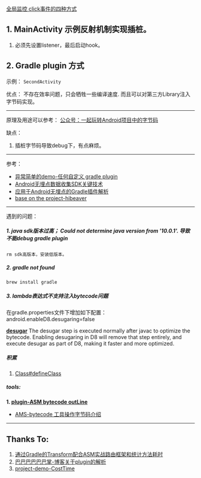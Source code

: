 

[全局监控 click事件的四种方式](https://www.jianshu.com/p/1c672083f301) 

## 1. MainActivity 示例反射机制实现插桩。
1. 必须先设置listener，最后启动hook。


## 2. Gradle plugin 方式
示例： `SecondActivity`

优点：
    不存在效率问题，只会牺牲一些编译速度.
    而且可以对第三方Library注入字节码实现。


---

原理及用途可以参考：
[公众号：一起玩转Android项目中的字节码](https://mp.weixin.qq.com/s/s4WgLFN0A-vO0ko0wi25mA)

缺点： 
1. 插桩字节码导致debug下，有点麻烦。

---


参考： 
- [异常简单的demo-任何自定义 gradle plugin](https://github.com/jacky1234/SimplePluginDemo)
- [Android无埋点数据收集SDK关键技术](https://www.jianshu.com/p/b5ffe845fe2d)
- [应用于Android无埋点的Gradle插件解析](https://www.jianshu.com/p/250c83449dc0)
- [base on the project-hibeaver](https://github.com/BryanSharp/hibeaver)

---

遇到的问题：
##### 1. java sdk版本过高； Could not determine java version from '10.0.1'. 导致不能debug gradle plugin
    rm sdk高版本，安装低版本。
    
##### 2. gradle not found
    brew install gradle

##### 3. lambda表达式不支持注入bytecode问题
在gradle.properties文件下增加如下配置：
android.enableD8.desugaring=false

[**desugar**](https://developer.android.com/studio/write/java8-support?hl=zh-cn)
The desugar step is executed normally after javac to optimize the bytecode. Enabling desugaring in D8 will remove that step entirely, and execute desugar as part of D8, making it faster and more optimized.

##### 积累
1. [Class#defineClass](https://paper.seebug.org/572/)

    
##### tools:
**1. [plugin-ASM bytecode outLine](https://plugins.jetbrains.com/plugin/5918-asm-bytecode-outline)**
- [AMS-bytecode 工具操作字节码介绍](https://plugins.jetbrains.com/plugin/5918-asm-bytecode-outline)

- - -

## Thanks To:
1. [通过Gradle的Transform配合ASM实战路由框架和统计方法耗时](https://blog.csdn.net/Neacy_Zz/article/details/78546237)
2. [巴巴巴巴巴巴掌-博客关于plugin的解析](http://www.wangyuwei.me/)
3. [project-demo-CostTime](https://github.com/JeasonWong/CostTime)